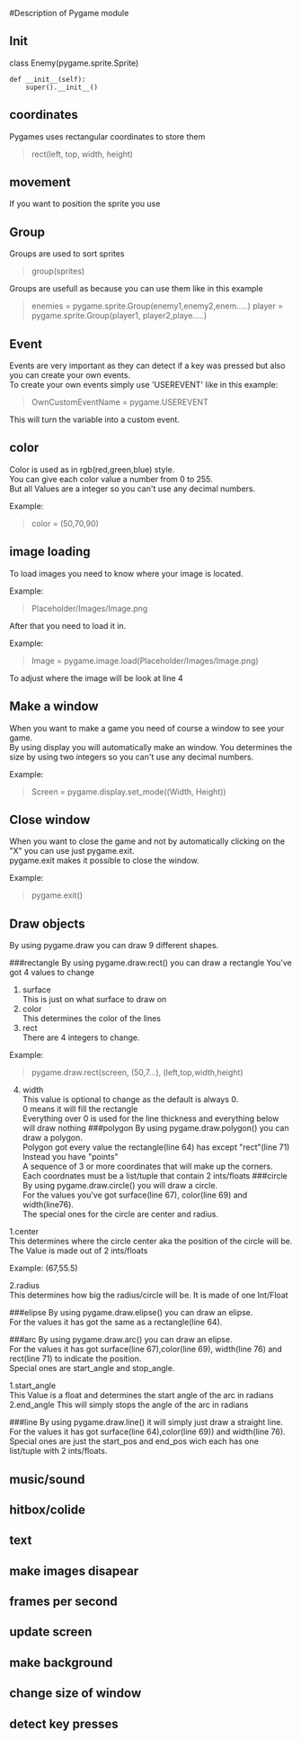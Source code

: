 #Description of Pygame module

## Init
class Enemy(pygame.sprite.Sprite)

    def __init__(self):
        super().__init__() 
## coordinates
Pygames uses rectangular coordinates to store them 
>rect(left, top, width, height)


## movement
If you want to position the sprite you use
## Group
Groups are used to sort sprites
> group(sprites)
>
Groups are usefull as because you can use them like in this example
> enemies = pygame.sprite.Group(enemy1,enemy2,enem.....)
> player = pygame.sprite.Group(player1, player2,playe.....)

## Event
Events are very important as they can detect if a key was pressed but also you can create your own events.  
To create your own events simply use 'USEREVENT' like in this example:  
>OwnCustomEventName = pygame.USEREVENT
> 
This will turn the variable into a custom event.

## color
Color is used as in rgb(red,green,blue) style.   
You can give each color value a number from 0 to 255.  
But all Values are a integer so you can't use any decimal numbers.   

Example:
>color = (50,70,90)

## image loading
To load images you need to know where your image is located.

Example:
>Placeholder/Images/Image.png
> 

After that you need to load it in.

Example:
>Image = pygame.image.load(Placeholder/Images/Image.png)
>
To adjust where the image will be look at line 4

## Make a window
When you want to make a game you need of course a window to see your game.  
By using display you will automatically make an window.
You determines the size by using two integers so you can't use any decimal numbers.  

Example:
>Screen = pygame.display.set_mode((Width, Height))
## Close window
When you want to close the game and not by automatically clicking on the "X" you can use just pygame.exit.    
pygame.exit makes it possible to close the window.

Example:
>pygame.exit()
## Draw objects
By using pygame.draw you can draw 9 different shapes.  

###rectangle
By using pygame.draw.rect() you can draw a rectangle
You've got 4 values to change
1. surface  
This is just on what surface to draw on
2. color  
This determines the color of the lines
3. rect  
There are 4 integers to change.

Example:
>pygame.draw.rect(screen, (50,7...), (left,top,width,height)
4. width  
This value is optional to change as the default is always 0.  
0 means it will fill the rectangle  
Everything over 0 is used for the line thickness and everything below will draw nothing
###polygon
By using pygame.draw.polygon() you can draw a polygon.  
Polygon got every value the rectangle(line 64) has except "rect"(line 71)  
Instead you have "points"  
A sequence of 3 or more coordinates that will make up the corners.  
Each coordnates must be a list/tuple that contain 2 ints/floats
###circle
By using pygame.draw.circle() you will draw a circle.  
For the values you've got surface(line 67), color(line 69) and width(line76).  
The special ones for the circle are center and radius.  

1.center  
This determines where the circle center aka the position of the circle will be.  
The Value is made out of 2 ints/floats  

Example:
(67,55.5)

2.radius  
This determines how big the radius/circle will be.
It is made of one Int/Float

###elipse
By using pygame.draw.elipse() you can draw an elipse.   
For the values it has got the same as a rectangle(line 64).

###arc
By using pygame.draw.arc() you can draw an elipse.   
For the values it has got surface(line 67),color(line 69), width(line 76) and rect(line 71) to indicate the position.  
Special ones are start_angle and stop_angle.  

1.start_angle  
This Value is a float and determines the start angle of the arc in radians
2.end_angle
This will simply stops the angle of the arc in radians

###line
By using pygame.draw.line() it will simply just draw a straight line.  
For the values it has got surface(line 64),color(line 69)) and width(line 76).  
Special ones are just the start_pos and end_pos wich each has one list/tuple with 2 ints/floats.




## music/sound
## hitbox/colide
## text
## make images disapear
## frames per second
## update screen
## make background
## change size of window
## detect key presses
